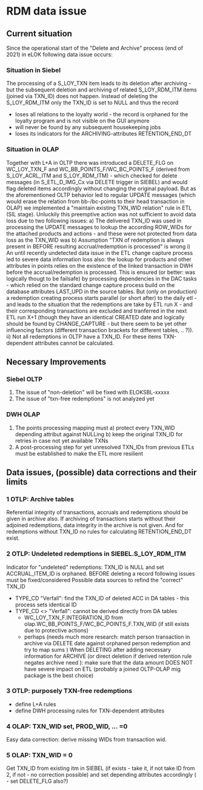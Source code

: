 # RDM data issue
## Current situation
Since the operational start of the "Delete and Archive" process (end of 2021) in eLOK following data issue occurs:
### Situation in Siebel
The processing of a S_LOY_TXN item leads to its deletion after archiving - but the subsequent deletion and archiving of related S_LOY_RDM_ITM items (joined via TXN_ID) does not happen. Instead of deleting the S_LOY_RDM_ITM only the TXN_ID is set to NULL and thus the record
- loses all relations to the loyalty world - the record is orphaned for the loyalty program and is not visible on the GUI anymore
- will never be found by any subsequent housekeeping jobs
- loses its indicators for the ARCHIVING-attributes RETENTION_END_DT  
### Situation in OLAP
Together with L+A in OLTP there was introduced a DELETE_FLG on WC_LOY_TXN_F and WC_BB_POINTS_F/WC_BC_POINTS_F (derived from S_LOY_ACRL_ITM and S_LOY_RDM_ITM) - which checked for delete messages (in S_ETL_D_IMG_Cx via DELETE trigger in SIEBEL) and would flag deleted items accordingly without changing the original payload. But as the aforementioned OLTP behavior led to regular UPDATE messages (which would erase the relation from bb-/bc-points to their head transaction in OLAP) we implemented a "maintain existing TXN_WID relation" rule in ETL (SIL stage).
Unluckily this preemptive action was not sufficient to avoid data loss due to two following issues:
a) The delivered TXN_ID was used in processing the UPDATE messages to lookup the according ROW_WIDs for the attached products and actions - and these were not protected from data loss as the TXN_WID was 
b) Assumption "TXN of redemption is always present in BEFORE resulting accrual/redemption is processed" is wrong
i) An until recently undetected data issue in the ETL change capture process led to severe data information loss also: the lookup for products and other attributes in points relies on the existence of the linked transaction in DWH before the accrual/redemption is processed. This is ensured (or better: was logically thougt to be failsafe) by processing dependencies in the DAC tasks - which relied on the standard change capture process build on the database attributes LAST_UPD in the source tables. But (only on production) a redemption creating process starts parallel (or short after) to the daily etl - and leads to the situation that the redemptions are take by ETL run X - and their corresponding transactions are excluded and tranferred in the next ETL run X+1 (though they have an identical CREATED date and logically should be found by CHANGE_CAPTURE - but there seem to be yet other influencing factors (different transaction brackets for different tables, .. ?)). 
ii) Not all redemptions in OLTP have a TXN_ID. For these items TXN-dependent attributes cannot be calculated.

## Necessary Improvements
### Siebel OLTP
1. The issue of "non-deletion" will be fixed with ELOKSBL-xxxxx
2. The issue of "txn-free redemptions" is not analyzed yet
### DWH OLAP
1. The points processing mapping must
a) protect every TXN_WID depending attribut against NULLing
b) keep the original TXN_ID for retries in case not yet available TXNs
2. A post-processing step for yet unresolved TXN_IDs from previous ETLs must be established to make the ETL more resilient

## Data issues, (possible) data corrections and their limits 
### 1 OTLP: Archive tables
Referential integrity of transactions, accruals and redemptions should be given in archive also.
If archiving of transactions starts without their adjoined redemptions, data integrity in the archive is not given.
And for redemptions without TXN_ID no rules for calculating RETENTION_END_DT exist.
### 2 OTLP: Undeleted redemptions in SIEBEL.S_LOY_RDM_ITM
Indicator for "undeleted" redemptions: TXN_ID is NULL and set ACCRUAL_ITEM_ID is orphaned.
BEFORE deleting a record following issues must be fixed/considered
Possible data sources to refind the "correct" TXN_ID
- TYPE_CD "Verfall": find the TXN_ID of deleted ACC in DA tables - this process sets identical ID
- TYPE_CD <> "Verfall": cannot be derived directly from DA tables
  - WC_LOY_TXN_F.INTEGRATION_ID from olap.WC_BB_POINTS_F/WC_BC_POINTS_F.TXN_WID (if still exists due to protective actions)  
  - perhaps (needs much more research: match person transaction in archive via DELETE date against orphaned person redemption and try to map sums )
  When DELETING after adding necessary information for ARCHIVE (or direct deletion if derived retention rule negates archive need ): make sure that the data amount DOES NOT have severe impact on ETL (probably a joined OLTP-OLAP mig package is the best choice)
### 3 OTLP: purposely TXN-free redemptions
- define L+A rules
- define DWH processing rules for TXN-dependent attributes
### 4 OLAP: TXN_WID set, PROD_WID, ... =0
Easy data correction: derive missing WIDs from transaction wid.

### 5 OLAP: TXN_WID = 0
Get TXN_ID from existing itm in SIEBEL (if exists - take it, if not take ID from 2, if not - no correction possible) and set depending attributes accordingly ( - set DELETE_FLG also?)